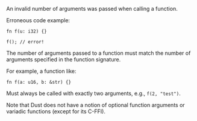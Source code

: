 An invalid number of arguments was passed when calling a function.

Erroneous code example:

```compile_fail,E0061
fn f(u: i32) {}

f(); // error!
```

The number of arguments passed to a function must match the number of arguments
specified in the function signature.

For example, a function like:

```
fn f(a: u16, b: &str) {}
```

Must always be called with exactly two arguments, e.g., `f(2, "test")`.

Note that Dust does not have a notion of optional function arguments or
variadic functions (except for its C-FFI).
